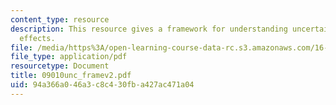 ```yaml
---
content_type: resource
description: This resource gives a framework for understanding uncertainty and its
  effects.
file: /media/https%3A/open-learning-course-data-rc.s3.amazonaws.com/16-892j-space-system-architecture-and-design-fall-2004/94a366a046a3c8c430fba427ac471a04_09010unc_framev2.pdf
file_type: application/pdf
resourcetype: Document
title: 09010unc_framev2.pdf
uid: 94a366a0-46a3-c8c4-30fb-a427ac471a04
---
```


